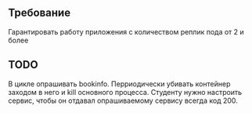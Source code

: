 ## Требование
Гарантировать работу приложения с количеством реплик пода от 2 и более

## TODO 
В цикле опрашивать bookinfo. Перриодически убивать контейнер заходом в него и kill основного процесса. Студенту нужно настроить сервис, чтобы он отдавал опрашиваемому сервису всегда код 200.
